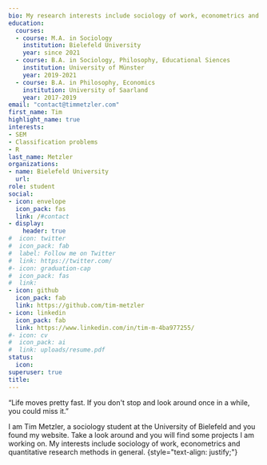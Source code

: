 ```yaml
---
bio: My research interests include sociology of work, econometrics and quantitative methods.
education:
  courses:
  - course: M.A. in Sociology
    institution: Bielefeld University
    year: since 2021
  - course: B.A. in Sociology, Philosophy, Educational Siences
    institution: University of Münster
    year: 2019-2021
  - course: B.A. in Philosophy, Economics
    institution: University of Saarland
    year: 2017-2019
email: "contact@timmetzler.com"
first_name: Tim
highlight_name: true
interests:
- SEM
- Classification problems
- R
last_name: Metzler
organizations:
- name: Bielefeld University
  url: 
role: student
social:
- icon: envelope
  icon_pack: fas
  link: /#contact
- display:
    header: true
#  icon: twitter
#  icon_pack: fab
#  label: Follow me on Twitter
#  link: https://twitter.com/
#- icon: graduation-cap
#  icon_pack: fas
#  link: 
- icon: github
  icon_pack: fab
  link: https://github.com/tim-metzler
- icon: linkedin
  icon_pack: fab
  link: https://www.linkedin.com/in/tim-m-4ba977255/
#- icon: cv
#  icon_pack: ai
#  link: uploads/resume.pdf
status:
  icon: 
superuser: true
title: 
---
```

“Life moves pretty fast. If you don't stop and look around once in a while, you could miss it.”

I am Tim Metzler, a sociology student at the University of Bielefeld and you found my website. Take a look around and you will find some projects I am working on. My interests include sociology of work, econometrics and quantitative research methods in general. 
{style="text-align: justify;"}

